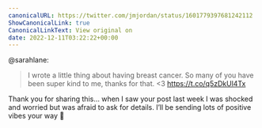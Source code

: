 ```yaml
---
canonicalURL: https://twitter.com/jmjordan/status/1601779397681242112
ShowCanonicalLink: true
CanonicalLinkText: View original on
date: 2022-12-11T03:22:22+00:00
---
```

@sarahlane:

> I wrote a little thing about having breast cancer. So many of you have been super kind to me, thanks for that. &lt;3  https://t.co/q5zDkUl4Tx

Thank you for sharing this… when I saw your post last week I was shocked and worried but was afraid to ask for details. I’ll be sending lots of positive vibes your way 💖